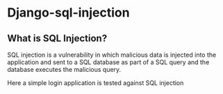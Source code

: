 # Django-sql-injection

## What is SQL Injection?

SQL injection is a vulnerability in which malicious data is injected into the application and sent to a SQL database as part of a SQL query and the database executes the malicious query. 

Here a simple login application is tested against SQL injection 

